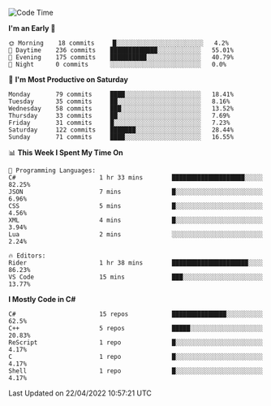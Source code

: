 <!--START_SECTION:waka-->
![Code Time](http://img.shields.io/badge/Code%20Time-769%20hrs%2014%20mins-blue)

**I'm an Early 🐤** 

```text
🌞 Morning    18 commits     █░░░░░░░░░░░░░░░░░░░░░░░░   4.2% 
🌆 Daytime    236 commits    █████████████░░░░░░░░░░░░   55.01% 
🌃 Evening    175 commits    ██████████░░░░░░░░░░░░░░░   40.79% 
🌙 Night      0 commits      ░░░░░░░░░░░░░░░░░░░░░░░░░   0.0%

```
📅 **I'm Most Productive on Saturday** 

```text
Monday       79 commits     ████░░░░░░░░░░░░░░░░░░░░░   18.41% 
Tuesday      35 commits     ██░░░░░░░░░░░░░░░░░░░░░░░   8.16% 
Wednesday    58 commits     ███░░░░░░░░░░░░░░░░░░░░░░   13.52% 
Thursday     33 commits     ██░░░░░░░░░░░░░░░░░░░░░░░   7.69% 
Friday       31 commits     █░░░░░░░░░░░░░░░░░░░░░░░░   7.23% 
Saturday     122 commits    ███████░░░░░░░░░░░░░░░░░░   28.44% 
Sunday       71 commits     ████░░░░░░░░░░░░░░░░░░░░░   16.55%

```


📊 **This Week I Spent My Time On** 

```text
💬 Programming Languages: 
C#                       1 hr 33 mins        ████████████████████░░░░░   82.25% 
JSON                     7 mins              █░░░░░░░░░░░░░░░░░░░░░░░░   6.96% 
CSS                      5 mins              █░░░░░░░░░░░░░░░░░░░░░░░░   4.56% 
XML                      4 mins              █░░░░░░░░░░░░░░░░░░░░░░░░   3.94% 
Lua                      2 mins              ░░░░░░░░░░░░░░░░░░░░░░░░░   2.24%

🔥 Editors: 
Rider                    1 hr 38 mins        █████████████████████░░░░   86.23% 
VS Code                  15 mins             ███░░░░░░░░░░░░░░░░░░░░░░   13.77%

```

**I Mostly Code in C#** 

```text
C#                       15 repos            ███████████████░░░░░░░░░░   62.5% 
C++                      5 repos             █████░░░░░░░░░░░░░░░░░░░░   20.83% 
ReScript                 1 repo              █░░░░░░░░░░░░░░░░░░░░░░░░   4.17% 
C                        1 repo              █░░░░░░░░░░░░░░░░░░░░░░░░   4.17% 
Shell                    1 repo              █░░░░░░░░░░░░░░░░░░░░░░░░   4.17%

```



 Last Updated on 22/04/2022 10:57:21 UTC
<!--END_SECTION:waka-->
